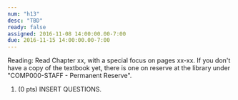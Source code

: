 ```yaml
---
num: "h13"
desc: "TBD"
ready: false
assigned: 2016-11-08 14:00:00.00-7:00
due: 2016-11-15 14:00:00.00-7:00
---
```

Reading: Read Chapter xx, with a special focus on pages xx-xx.    If you don't have a copy of the textbook yet, there is one on reserve at the library under "COMP000-STAFF - Permanent Reserve".

1.	(0 pts) INSERT QUESTIONS.
	<div style="margin-bottom:4em"></div>
